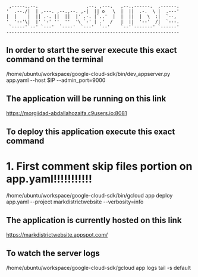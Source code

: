 
     ,-----.,--.                  ,--. ,---.   ,--.,------.  ,------.
    '  .--./|  | ,---. ,--.,--. ,-|  || o   \  |  ||  .-.  \ |  .---'
    |  |    |  || .-. ||  ||  |' .-. |`..'  |  |  ||  |  \  :|  `--, 
    '  '--'\|  |' '-' ''  ''  '\ `-' | .'  /   |  ||  '--'  /|  `---.
     `-----'`--' `---'  `----'  `---'  `--'    `--'`-------' `------'
    ----------------------------------------------------------------- 


## In order to start the server execute this exact command on the terminal 
/home/ubuntu/workspace/google-cloud-sdk/bin/dev_appserver.py app.yaml --host $IP --admin_port=9000

## The application will be running on this link
https://morgiidad-abdallahozaifa.c9users.io:8081

## To deploy this application execute this exact command 
# 1. First comment skip files portion on app.yaml!!!!!!!!!!!
/home/ubuntu/workspace/google-cloud-sdk/bin/gcloud app deploy app.yaml --project markdistrictwebsite --verbosity=info

## The application is currently hosted on this link
https://markdistrictwebsite.appspot.com/

## To watch the server logs
/home/ubuntu/workspace/google-cloud-sdk/gcloud app logs tail -s default

